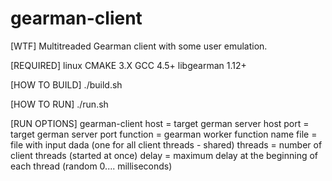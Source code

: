 # gearman-client

[WTF]
Multitreaded Gearman client with some user emulation.

[REQUIRED]
linux
CMAKE 3.X
GCC 4.5+
libgearman 1.12+

[HOW TO BUILD]
./build.sh

[HOW TO RUN]
./run.sh

[RUN OPTIONS]
gearman-client <host> <port> <function> <file> <threads> <delay>
host = target german server host
port = target german server port
function = gearman worker function name
file = file with input dada (one for all client threads - shared)
threads = number of client threads (started at once)
delay = maximum delay at the beginning of each thread (random 0....<delay> milliseconds)